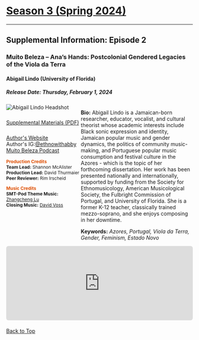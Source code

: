 <div class="seasonheader">
    <a href="/episodes/season03"><h1 class="seasonheader-text">Season 3 (Spring 2024)</h1></a>
</div>

<div>
<hr>
<h2>Supplemental Information: Episode 2</h2>

 <div class="supplement" id="e3.2">
    <h3 class="supplement-title">Muito Beleza – Ana’s Hands: Postcolonial Gendered Legacies of the Viola da Terra</h3>
    <h4>Abigail Lindo (University of Florida)</h4>
    <h5>Release Date: Thursday, February 1, 2024</h5>
    <div class="floatsupps">
      <div style="float:left; width: 40%;">
        <img class="biopic" alt="Abigail Lindo Headshot" src="../supplements/S03Ep02lindo.jpg">
        <p style="clear:both; padding-top: 10px;"><a href="../supplements/S03Ep02Supp_lindo.pdf" target="_blank">Supplemental Materials (PDF)</a>
        </p>
        <p style="clear:both; padding-top: 10px;"><a href="https://www.abigaillindo.com" target="_blank">Author's Website</a><br/>
        Author's IG:<a href="https://www.instagram.com/ayeabby/" target="_blank">@ethnowithabby</a><br/>
        <a href="https://muitobeleza.com" target="_blank">Muito Beleza Podcast</a>
        </p>
        <p style="font-size: 12px;">
        <span style="color:#de4d00;"><strong>Production Credits</strong></span><br/>
        <strong>Team Lead:</strong> Shannon McAlister<br/>
        <strong>Production Lead:</strong> David Thurmaier<br/>
        <strong>Peer Reviewer:</strong> Rim Irscheid
        </p>
        <p style="font-size: 12px;">
        <span style="color:#de4d00;"><strong>Music Credits</strong></span><br/>
        <strong>SMT-Pod Theme Music:</strong> <a href="/music#lu">Zhangcheng Lu</a><br/>
        <strong>Closing Music:</strong> <a href="/music#voss">David Voss</a>
        </p>
      </div>
      <div style="float:right; width: 60%;">
        <p><strong>Bio:</strong> Abigail Lindo is a Jamaican-born researcher, educator, vocalist, and cultural theorist whose academic interests include Black sonic expression and identity, Jamaican popular music and gender dynamics, the politics of community music-making, and Portuguese popular music consumption and festival culture in the Azores - which is the topic of her forthcoming dissertation. Her work has been presented nationally and internationally, supported by funding from the Society for Ethnomusicology, American Musicological Society, the Fulbright Commission of Portugal, and University of Florida. She is a former K-12 teacher, classically trained mezzo-soprano, and she enjoys composing in her downtime.
        </p>
        <p><strong>Keywords:</strong> <em>Azores, Portugal, Viola da Terra, Gender, Feminism, Estado Novo</em>
        </p>
      </div>
      <div style="width: 100%; height: 200px; margin-bottom: 20px; border-radius: 6px; overflow: hidden;"><iframe style="width: 100%; height: 200px;" frameborder="no" scrolling="no" seamless src="https://player.captivate.fm/episode/ee86e417-c0ab-483b-8843-2dca7755da99"></iframe></div>
      </div>
      <a class="to-top" href="#top">Back to Top</a>
  </div>
